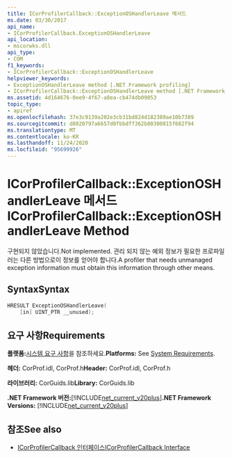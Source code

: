 ```yaml
---
title: ICorProfilerCallback::ExceptionOSHandlerLeave 메서드
ms.date: 03/30/2017
api_name:
- ICorProfilerCallback.ExceptionOSHandlerLeave
api_location:
- mscorwks.dll
api_type:
- COM
f1_keywords:
- ICorProfilerCallback::ExceptionOSHandlerLeave
helpviewer_keywords:
- ExceptionOSHandlerLeave method [.NET Framework profiling]
- ICorProfilerCallback::ExceptionOSHandlerLeave method [.NET Framework profiling]
ms.assetid: 4d164676-0ee9-4f67-a8ea-cb474db09053
topic_type:
- apiref
ms.openlocfilehash: 37e3c9139a202e3cb31bd824d182389ae10b7389
ms.sourcegitcommit: d8020797a6657d0fbbdff362b80300815f682f94
ms.translationtype: MT
ms.contentlocale: ko-KR
ms.lasthandoff: 11/24/2020
ms.locfileid: "95699926"
---
```

# <a name="icorprofilercallbackexceptionoshandlerleave-method"></a><span data-ttu-id="e944a-102">ICorProfilerCallback::ExceptionOSHandlerLeave 메서드</span><span class="sxs-lookup"><span data-stu-id="e944a-102">ICorProfilerCallback::ExceptionOSHandlerLeave Method</span></span>

<span data-ttu-id="e944a-103">구현되지 않았습니다.</span><span class="sxs-lookup"><span data-stu-id="e944a-103">Not implemented.</span></span> <span data-ttu-id="e944a-104">관리 되지 않는 예외 정보가 필요한 프로파일러는 다른 방법으로이 정보를 얻어야 합니다.</span><span class="sxs-lookup"><span data-stu-id="e944a-104">A profiler that needs unmanaged exception information must obtain this information through other means.</span></span>  
  
## <a name="syntax"></a><span data-ttu-id="e944a-105">Syntax</span><span class="sxs-lookup"><span data-stu-id="e944a-105">Syntax</span></span>  
  
```cpp  
HRESULT ExceptionOSHandlerLeave(  
    [in] UINT_PTR __unused);  
```  
  
## <a name="requirements"></a><span data-ttu-id="e944a-106">요구 사항</span><span class="sxs-lookup"><span data-stu-id="e944a-106">Requirements</span></span>  

 <span data-ttu-id="e944a-107">**플랫폼:**[시스템 요구 사항](../../get-started/system-requirements.md)을 참조하세요.</span><span class="sxs-lookup"><span data-stu-id="e944a-107">**Platforms:** See [System Requirements](../../get-started/system-requirements.md).</span></span>  
  
 <span data-ttu-id="e944a-108">**헤더:** CorProf.idl, CorProf.h</span><span class="sxs-lookup"><span data-stu-id="e944a-108">**Header:** CorProf.idl, CorProf.h</span></span>  
  
 <span data-ttu-id="e944a-109">**라이브러리:** CorGuids.lib</span><span class="sxs-lookup"><span data-stu-id="e944a-109">**Library:** CorGuids.lib</span></span>  
  
 <span data-ttu-id="e944a-110">**.NET Framework 버전:**[!INCLUDE[net_current_v20plus](../../../../includes/net-current-v20plus-md.md)]</span><span class="sxs-lookup"><span data-stu-id="e944a-110">**.NET Framework Versions:** [!INCLUDE[net_current_v20plus](../../../../includes/net-current-v20plus-md.md)]</span></span>  
  
## <a name="see-also"></a><span data-ttu-id="e944a-111">참조</span><span class="sxs-lookup"><span data-stu-id="e944a-111">See also</span></span>

- [<span data-ttu-id="e944a-112">ICorProfilerCallback 인터페이스</span><span class="sxs-lookup"><span data-stu-id="e944a-112">ICorProfilerCallback Interface</span></span>](icorprofilercallback-interface.md)
